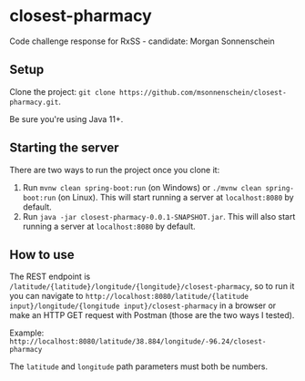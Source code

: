 # closest-pharmacy

Code challenge response for RxSS - candidate: Morgan Sonnenschein

## Setup
Clone the project: `git clone https://github.com/msonnenschein/closest-pharmacy.git`.

Be sure you're using Java 11+.

## Starting the server
There are two ways to run the project once you clone it:

1. Run `mvnw clean spring-boot:run` (on Windows) or `./mvnw clean spring-boot:run` (on Linux). This will start running a server at `localhost:8080` by default.
2. Run `java -jar closest-pharmacy-0.0.1-SNAPSHOT.jar`. This will also start running a server at `localhost:8080` by default.

## How to use
The REST endpoint is `/latitude/{latitude}/longitude/{longitude}/closest-pharmacy`, so to run it you can navigate to 
`http://localhost:8080/latitude/{latitude input}/longitude/{longitude input}/closest-pharmacy` in a browser or 
make an HTTP GET request with Postman (those are the two ways I tested).

Example:
`http://localhost:8080/latitude/38.884/longitude/-96.24/closest-pharmacy`

The `latitude` and `longitude` path parameters must both be numbers.